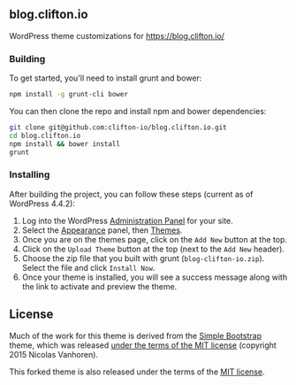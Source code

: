 ## blog.clifton.io

WordPress theme customizations for https://blog.clifton.io/

### Building

To get started, you'll need to install grunt and bower:

```sh
npm install -g grunt-cli bower
```

You can then clone the repo and install npm and bower dependencies:

``` sh
git clone git@github.com:clifton-io/blog.clifton.io.git
cd blog.clifton.io
npm install && bower install
grunt
```

### Installing

After building the project, you can follow these steps (current as of WordPress 4.4.2):

1. Log into the WordPress [Administration Panel](https://codex.wordpress.org/Administration_Panels) for your site.
2. Select the [Appearance](https://codex.wordpress.org/Administration_Panels#Appearance_-_Change_the_Look_of_your_Blog) panel, then [Themes](https://codex.wordpress.org/Administration_Panels#Themes).
3. Once you are on the themes page, click on the `Add New` button at the top.
4. Click on the `Upload Theme` button at the top (next to the `Add New` header).
5. Choose the zip file that you built with grunt (`blog-clifton-io.zip`). Select the file and click `Install Now`.
6. Once your theme is installed, you will see a success message along with the link to activate and preview the theme.


## License

Much of the work for this theme is derived from the [Simple Bootstrap](https://github.com/nicolas-van/wordpress-simple-bootstrap) theme, which was released [under the terms of the MIT license](https://github.com/nicolas-van/wordpress-simple-bootstrap/blob/75928a5da54b1d5edacaca60ddfcd5aa966068fe/readme.txt) (copyright 2015 Nicolas Vanhoren).

This forked theme is also released under the terms of the [MIT license](http://choosealicense.com/licenses/mit/).